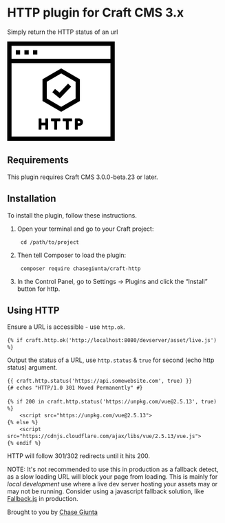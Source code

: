 # HTTP plugin for Craft CMS 3.x

Simply return the HTTP status of an url

![Screenshot](resources/img/plugin-logo.png)

## Requirements

This plugin requires Craft CMS 3.0.0-beta.23 or later.

## Installation

To install the plugin, follow these instructions.

1. Open your terminal and go to your Craft project:

        cd /path/to/project

2. Then tell Composer to load the plugin:

        composer require chasegiunta/craft-http

3. In the Control Panel, go to Settings → Plugins and click the “Install” button for http.

## Using HTTP

Ensure a URL is accessible - use `http.ok`.

```
{% if craft.http.ok('http://localhost:8080/devserver/asset/live.js') %}
```

Output the status of a URL, use `http.status` & `true` for second (echo http status) argument.

```
{{ craft.http.status('https://api.somewebsite.com', true) }}
{# echos "HTTP/1.0 301 Moved Permanently" #}

{% if 200 in craft.http.status('https://unpkg.com/vue@2.5.13', true) %}
    <script src="https://unpkg.com/vue@2.5.13">
{% else %}
    <script src="https://cdnjs.cloudflare.com/ajax/libs/vue/2.5.13/vue.js">
{% endif %}
```

HTTP will follow 301/302 redirects until it hits 200.

NOTE: It's not recommended to use this in production as a fallback detect, as a slow loading URL will block your page from loading. This is mainly for *local development* use where a live dev server hosting your assets may or may not be running. Consider using a javascript fallback solution, like [Fallback.js](http://fallback.io/) in production.

Brought to you by [Chase Giunta](chasegiunta.com)
